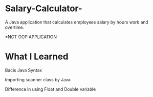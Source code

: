 # Salary-Calculator-
A Java application that calculates employees salary by hours work and overtime. 

*NOT OOP APPLICATION 

# What I Learned 
Bacis Java Syntax

Importing scanner class by Java 

Difference in using Float and Double variable 

